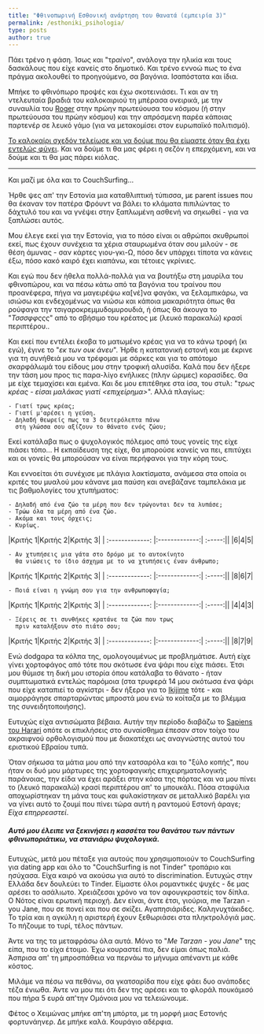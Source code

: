 ```yaml
---
title: "Φθινοπωρινή Εσθονική ανάρτηση του θανατά (εμπειρία 3)"
permalink: /esthoniki_psihologia/
type: posts
author: true
---
```


Πάει τρένο η φάση. Ίσως και "τρ*αί*νο", ανάλογα την ηλικία και τους δασκάλους που είχε κανείς στο δημοτικό. Και τρένο εννοώ πως το ένα πράγμα ακολουθεί το προηγούμενο, σα βαγόνια. Ισαπόστατα και ίδια.

Μπήκε το φθινόπωρο προψές και έχω σκοτεινιάσει. Τι και αν τη ντελευταία βραδιά του καλοκαιριού τη μπέρασα ονειρικά, με την συναυλία του [Roger](https://www.rogerwaters.com/tour.php) στην πρώην πρωτεύουσα του κόσμου (ή στην πρωτεύουσα του πρώην κόσμου) και την απρόσμενη παρέα κάποιας παρτενέρ σε λευκό γάμο (για να μετακομίσει στον ευρωπαϊκό πολιτισμό).

[Το καλοκαίρι σχεδόν τελείωσε και να δούμε που θα είμαστε όταν θα έχει εντελώς φύγει](https://www.youtube.com/watch?v=4ZQWr7cF0eY). Και να δούμε τι θα μας φέρει η σεζόν η επερχόμενη, και να δούμε και τι θα μας πάρει κιόλας.

----

Και μαζί με όλα και το CouchSurfing...

Ήρθε ψες απ' την Εστονία μια καταθλιπτική τύπισσα, με parent issues που θα έκαναν τον πατέρα Φρόυντ να βάλει το κλάματα πιπιλώντας το δάχτυλό του και να γνέψει στην ξαπλωμένη ασθενή να σηκωθεί - για να ξαπλώσει αυτός.

Μου έλεγε εκεί για την Εστονία, για το πόσο είναι οι αθρώποι σκυθρωποί εκεί, πως έχουν συνέχεια τα χέρια σταυρωμένα όταν σου μιλούν - σε θέση άμυνας - σαν κάρτες γιου-γκι-Ω, πόσο δεν υπάρχει τίποτα να κάνεις έξω, πόσο κακό καιρό έχει κιαπάνω, και τέτοιες γκρίνιες.

Και εγώ που δεν ήθελα πολλά-πολλά για να βουτήξω στη μαυρίλα του φθινοπώρου, και να πέσω κάτω από τα βαγόνια του τραίνου που προανέφερα, πήγα να μαγειρέψω κα[νέ]να φαγάκι, να ξελαμπικάρω, να ισιώσω και ενδεχομένως να νιώσω και κάποια μακαριότητα όπως θα ρούφαγα την τσιγαροκρεμμυδομυρουδιά, ή όπως θα άκουγα το "*Τσσσφφςςς*" από το σβήσιμο του κρέατος με (λευκό παρακαλώ) κρασί περιπτέρου..

Και εκεί που εντέλει έκοβα το ματωμένο κρέας για να το κάνω τροφή (κι εγώ), έγινε το "*εκ των ουκ άνευ*". Ήρθε η κατατονική εστονή και με έκρινε για τη συνήθειά μου να τρέφομαι με σάρκες και για το απότομο σκαρφάλωμά του είδους μου στην τροφική αλυσίδα. Καλά που δεν ήξερε την τάση μου προς τις παρα-λίγο ενήλικες (πλην ώριμες) κορασίδες. Θα με είχε τεμαχίσει και εμένα. Και δε μου επιτέθηκε στα ίσα, του στυλ: "*τρως κρέας - είσαι μαλάκας γιατί <επιχείρημα>*". Αλλά πλαγίως:

```
- Γιατί τρως κρέας;
- Γιατί μ'αρέσει η γεύση.
- Δηλαδή θεωρείς πως τα 3 δευτερόλεπτα πάνω
  στη γλώσσα σου αξίζουν το θάνατο ενός ζώου;  
```
Εκεί κατάλαβα πως ο ψυχολογικός πόλεμος από τους γονείς της είχε πιάσει τόπο... 
Η εκπαίδευση της είχε, θα μπορούσε κανείς να πει, επιτύχει και οι γονείς θα μπορούσαν να είναι περήφανoι για την κόρη τους.

Και εννοείται ότι συνέχισε με πλάγια λακτίσματα, ανάμεσα στα οποία οι κριτές του μυαλού μου κάνανε μια παύση και ανεβάζανε ταμπελάκια με τις βαθμολογίες του χτυπήματος:

```
- Δηλαδή από ένα ζώο τα μέρη που δεν τρώγονται δεν τα λυπάσε;
- Τρώω όλα τα μέρη από ένα ζώο.
- Ακόμα και τους όρχεις;
- Κυρίως.
```

|Κριτής 1|Κριτής 2|Κριτής 3|
| :-------------: |:-------------:| :-----:||
|6|4|5|


```
- Αν χτυπήσεις μια γάτα στο δρόμο με το αυτοκίνητο
  θα νιώσεις το ίδιο άσχημα με το να χτυπήσεις έναν άνθρωπο;
```
|Κριτής 1|Κριτής 2|Κριτής 3|
| :-------------: |:-------------:| :-----:||
|8|6|7|

```
- Ποιά είναι η γνώμη σου για την ανθρωποφαγία;
```
|Κριτής 1|Κριτής 2|Κριτής 3|
| :-------------: |:-------------:| :-----:||
|4|4|3|

```
- Ξέρεις σε τι συνθήκες κρατάνε τα ζώα που τρως
  πριν καταλήξουν στο πιάτο σου;
```
|Κριτής 1|Κριτής 2|Κριτής 3|
| :-------------: |:-------------:| :-----:||
|8|7|9|

Ενώ dodgαρα τα κόλπα της, ομολογουμένως με προβλημάτισε. Αυτή είχε γίνει χορτοφάγος από τότε που σκότωσε ένα ψάρι που είχε πιάσει. Έτσι μου θύμισε τη δική μου ιστορία όπου κατάλαβα το θάνατο - ήταν συμπτωματικά εντελώς παρόμοια (στα τρυφερά 14 μου σκότωσα ένα ψάρι που είχε καταπιεί το αγκίστρι - δεν ήξερα για το [Ikijime](http://www.ikijime.com/) τότε - και αιμορράγησε σπαρταρώντας μπροστά μου ενώ το κοίταζα με το βλέμμα της συνειδητοποιήσης).

Ευτυχώς είχα αντισώματα βέβαια. Αυτήν την περίοδο διαβάζω το [Sapiens του Harari](http://www.ynharari.com/book/sapiens/) οπότε οι επικλήσεις στο συναίσθημα έπεσαν στον τοίχο του ακραιφνού ορθολογισμού που με διακατέχει ως αναγνώστης αυτού του εριστικού Εβραίου τυπά.

Όταν σήκωσα τα μάτια μου από την κατσαρόλα και το "ξύλο κοπής", που ήταν οι δυό μου μάρτυρες της χορτοφαγικής επιχειρηματολογικής παράνοιας, την είδα να έχει αράξει στην κάσα της πόρτας και να μου πίνει το (λευκό παρακαλώ) κρασί περιπτέρου απ' το μπουκάλι. Πόσα σταφύλια αποχωρίστηκαν τη μάνα τους και φυλακίστηκαν σε μεταλλικό βαρέλι για να γίνει αυτό το ζουμί που πίνει τώρα αυτή η ραντομού Εστονή άραγε; *Είχα επηρρεαστεί*.

##### Αυτό μου έλειπε να ξεκινήσει η κασσέτα του θανάτου των πάντων φθινωποριάτικω, να στανιάρω ψυχολογικά.

Ευτυχώς, μετά μου πέταξε για αυτούς που χρησιμοποιούν το CouchSurfing για dating app και όλο το "CouchSurfing is not Tinder" τροπάριο και ησύχασα. Είχα καιρό να ακούσω για αυτό το discrimination. Ευτυχώς στην Ελλάδα δεν δουλεύει το Tinder. Είμαστε όλοι ρομαντικές ψυχές - δε μας αρέσει το ασάλιωτο. Χρειάζεσαι χρόνο να τον αφουγκραστείς τον δίπλα. Ο Νότος είναι ερωτική περιοχή. Δεν είναι, άντε έτσι, γιούρια, me Tarzan - you Jane, που σε πονεί και που σε σκίζει. Αγαπησιάριδες. Καληνυχτάκιδες. Το τρία και η αγκύλη η αριστερή έχουν ξεθωριάσει στα πληκτρολόγιά μας. Το πήζουμε το τυρί, τέλος πάντων.

Άντε να της τα μεταφράσω όλα αυτά. Μόνο το "*Me Tarzan - you Jane*" της είπα, που το είχα έτοιμο. Έχω κουραστεί πια, δεν είμαι όπως παλιά. Άσπρισα απ' τη μπροσπάθεια να περνάω το μήνυμα απέναντι με κάθε κόστος.

Μιλάμε να πέσω να πεθάνω, σα γκατσαρίδα που είχε φάει δυο ανάποδες τέζα ένιωθα. Άντε να μου πει ότι δεν της αρέσει και το φλοράλ πουκάμισό που πήρα 5 ευρά απ'την Ομόνοια μου να τελειώνουμε.



Φέτος ο Χειμώνας μπήκε απ'τη μπόρτα, με τη μορφή μιας Εστονής φορτυνάηνερ. Δε μπήκε καλά. Κουράγιο αδέρφια.
